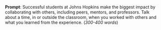 __Prompt__: Successful students at Johns Hopkins make the biggest impact by collaborating with others, including peers, mentors, and professors. Talk about a time, in or outside the classroom, when you worked with others and what you learned from the experience. (_300-400 words_)